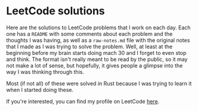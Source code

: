 # LeetCode solutions

Here are the solutions to LeetCode problems that I work on each day. Each one has a `README` with some comments about each problem and the thoughts I was having, as well as a `raw-notes.md` file with the original notes that I made as I was trying to solve the problem. Well, at least at the beginning before my brain starts doing mach 30 and I forget to even stop and think. The format isn't really meant to be read by the public, so it may not make a lot of sense, but hopefully, it gives people a glimpse into the way I was thinking through this.

Most (if not all) of these were solved in Rust because I was trying to learn it when I started doing these.

If you're interested, you can find my profile on LeetCode [here](https://leetcode.com/u/nekobu/).
